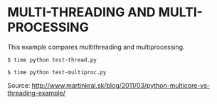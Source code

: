 MULTI-THREADING AND MULTI-PROCESSING
========================================
This example compares multithreading and multiprocessing.

    $ time python test-thread.py

    $ time python test-multiproc.py

Source: http://www.martinkral.sk/blog/2011/03/python-multicore-vs-threading-example/
